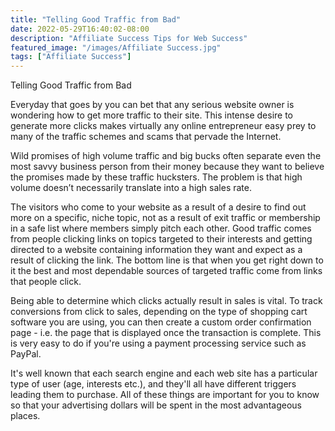 ```yaml
---
title: "Telling Good Traffic from Bad"
date: 2022-05-29T16:40:02-08:00
description: "Affiliate Success Tips for Web Success"
featured_image: "/images/Affiliate Success.jpg"
tags: ["Affiliate Success"]
---
```


Telling Good Traffic from Bad

Everyday that goes by you can bet that any serious website owner is wondering how to get more traffic to their site. This intense desire to generate more clicks makes virtually any online entrepreneur easy prey to many of the traffic schemes and scams that pervade the Internet. 

Wild promises of high volume traffic and big bucks often separate even the most savvy business person from their money because they want to believe the promises made by these traffic hucksters. The problem is that high volume doesn’t necessarily translate into a high sales rate. 

The visitors who come to your website as a result of  a desire to find out more on a specific, niche topic, not as a result of exit traffic or membership in a safe list where members simply pitch each other.  Good traffic comes from people clicking links on topics targeted to their interests and getting directed to a website containing information they want and expect as a result of clicking the link. The bottom line is that when you get right down to it the best and most dependable sources of targeted traffic come from links that people click. 

Being able to determine which clicks actually result in sales is vital. To track conversions from click to sales, depending on the type of shopping cart software you are using, you can then create a custom order confirmation page - i.e. the page that is displayed once the transaction is complete. This is very easy to do if you're using a payment processing service such as PayPal.

It's well known that each search engine and each web site has a particular type of user (age, interests etc.), and they'll all have different triggers leading them to purchase. All of these things are important for you to know so that your advertising dollars will be spent in the most advantageous places. 



